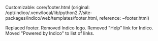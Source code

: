 Customizable: core/footer.html (original: /opt/indico/.venv/local/lib/python2.7/site-packages/indico/web/templates/footer.html, reference: ~footer.html)

Replaced footer.
Removed Indico logo.
Removed "Help" link for Indico.
Moved "Powered by Indico" to list of links.
